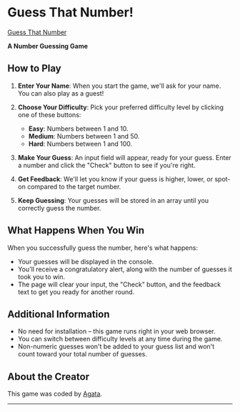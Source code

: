 # Guess That Number!

[Guess That Number](https://ak-run.github.io/guess-that-number/)

**A Number Guessing Game**

## How to Play

1. **Enter Your Name**: When you start the game, we'll ask for your name. You can also play as a guest!

2. **Choose Your Difficulty**: Pick your preferred difficulty level by clicking one of these buttons:
   - **Easy**: Numbers between 1 and 10.
   - **Medium**: Numbers between 1 and 50.
   - **Hard**: Numbers between 1 and 100.

3. **Make Your Guess**: An input field will appear, ready for your guess. Enter a number and click the "Check" button to see if you're right.

4. **Get Feedback**: We'll let you know if your guess is higher, lower, or spot-on compared to the target number.

5. **Keep Guessing**: Your guesses will be stored in an array until you correctly guess the number.

## What Happens When You Win

When you successfully guess the number, here's what happens:

- Your guesses will be displayed in the console.
- You'll receive a congratulatory alert, along with the number of guesses it took you to win.
- The page will clear your input, the "Check" button, and the feedback text to get you ready for another round.

## Additional Information

- No need for installation – this game runs right in your web browser.
- You can switch between difficulty levels at any time during the game.
- Non-numeric guesses won't be added to your guess list and won't count toward your total number of guesses.

## About the Creator

This game was coded by [Agata](https://github.com/ak-run).

---
